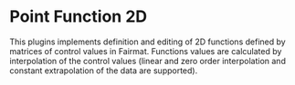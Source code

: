 Point Function 2D
===========

This plugins implements definition and editing of 2D functions defined by matrices of control values in Fairmat.
Functions values are calculated by interpolation of the control values  (linear and zero order interpolation and constant extrapolation of the data are supported).

